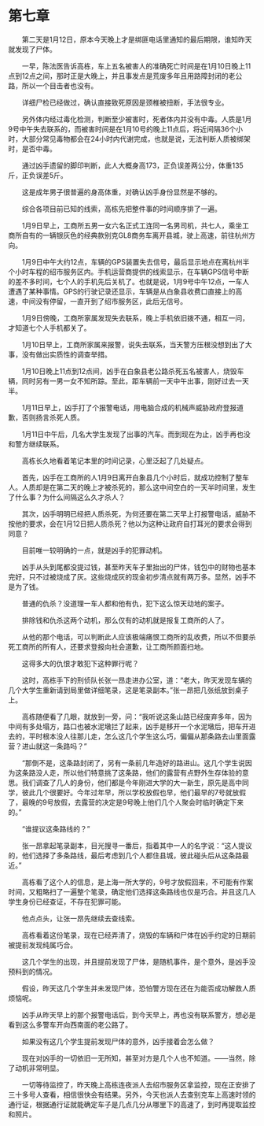 #	第七章

　　第二天是1月12日，原本今天晚上才是绑匪电话里通知的最后期限，谁知昨天就发现了尸体。

　　一早，陈法医告诉高栋，车上五名被害人的准确死亡时间是在1月10日晚上11点到12点之间，那时正是大晚上，并且事发点是荒废多年且用路障封闭的老公路，所以一个目击者也没有。

　　详细尸检已经做过，确认直接致死原因是颈椎被扭断，手法很专业。

　　另外体内经过毒化检测，判断至少被害时，死者体内并没有中毒。人质是1月9号中午失去联系的，而被害时间是在1月10号的晚上11点后，将近间隔36个小时，大部分常见毒物都会在24小时内代谢完成，也就是说，无法判断人质被绑架时，是否中毒。

　　通过凶手遗留的脚印判断，此人大概身高173，正负误差两公分，体重135斤，正负误差5斤。

　　这是成年男子很普遍的身高体重，对确认凶手身份显然是不够的。

　　综合各项目前已知的线索，高栋先把整件事的时间顺序排了一遍。

　　1月9日早上，工商所五男一女六名正式工连同一名男司机，共七人，乘坐工商所自有的一辆银灰色的经典款别克GL8商务车离开县城，驶上高速，前往杭州方向。

　　1月9日中午大约12点，车辆的GPS装置失去信号，最后显示地点在离杭州半个小时车程的绍市服务区内。手机运营商提供的线索显示，在车辆GPS信号中断的差不多时间，七个人的手机先后关机了。也就是说，1月9号中午12点，一车人遭遇了某种事情。GPS的行驶记录还显示，车辆是从白象县收费口直接上的高速，中间没有停留，一直开到了绍市服务区，此后无信号。

　　1月9日傍晚，工商所家属发现失去联系，晚上手机依旧拨不通，相互一问，才知道七个人手机都关了。

　　1月10日早上，工商所家属来报警，说失去联系，当天警方压根没想到出了大事，没有做出实质性的调查举措。

　　1月10日晚上11点到12点间，凶手在白象县老公路杀死五名被害人，烧毁车辆，同时另有一男一女不知所踪。至此，距车辆前一天中午出事，刚好过去一天半。

　　1月11日早上，凶手打了个报警电话，用电脑合成的机械声威胁政府登报道歉，否则扬言杀死人质。

　　1月11日中午后，几名大学生发现了出事的汽车。而到现在为止，凶手再也没和警方继续联系。

　　高栋长久地看着笔记本里的时间记录，心里泛起了几处疑点。

　　首先，凶手在工商所的人1月9日离开白象县几个小时后，就成功控制了整车人。人质却是在第二天的晚上才被杀死的，那么这中间空白的一天半时间里，发生了什么事？为什么间隔这么久才杀人？

　　其次，凶手明明已经把人质杀死，为何还要在第二天早上打报警电话，威胁不按他的要求，会在1月12日把人质杀死？他以为这种让政府自打耳光的要求会得到同意？

　　目前唯一较明确的一点，就是凶手的犯罪动机。

　　凶手从头到尾都没提过钱，甚至昨天车子里抬出的尸体，钱包中的财物也基本完好，只不过被烧成了灰。这些烧成灰的现金初步清点就有两万多。显然，凶手不是为了钱。

　　普通的仇杀？没道理一车人都和他有仇，犯下这么惊天动地的案子。

　　排除钱和仇杀这两个动机，那么仅有的动机就是报复工商所的人了。

　　从他的那个电话，可以判断此人应该极端痛恨工商所的乱收费，所以不但要杀死工商所的所有人，还要求登报向社会道歉，让工商所颜面扫地。

　　这得多大的仇恨才敢犯下这种罪行呢？

　　这时，高栋手下的刑侦队长张一昂走进办公室，道：“老大，昨天发现车辆的几个大学生重新请到局里做详细笔录，这是笔录副本。”张一昂把几张纸放到桌子上。

　　高栋随便看了几眼，就放到一旁，问：“我听说这条山路已经废弃多年，因为中间有多处塌方，路口也被水泥墩拦了起来，凶手是移开一个水泥墩后，把车开进去的，平时根本没人往那儿走，怎么这几个学生这么巧，偏偏从那条路去山里面露营？进山就这一条路吗？”

　　“那倒不是，这条路封闭了，另有一条前几年造好的路进山。这几个学生说因为这条路没人走，所以他们特意挑了这条路，他们的露营有点野外生存体验的意思。我们调查了几人的身份，他们都是今年刚进大学的大一新生，原先是高中同学，彼此几个很要好。今年过年早，所以学校放假也早，他们最早的7号就放假了，最晚的9号放假，去露营的决定是9号晚上他们几个人聚会时临时确定下来的。”

　　“谁提议这条路线的？”

　　张一昂拿起笔录副本，目光搜寻一番后，指着其中一人的名字说：“这人提议的，他们选择了多条路线，最后考虑到几个人都住县城，彼此碰头后从这条路最近。”

　　高栋看了这个人的信息，是上海一所大学的，9号才放假回来，不可能有作案时间，又粗略扫了一遍整个笔录，确定他们选择这条路线也仅是巧合。并且这几人学生身份已经查证，不存在犯罪可能。

　　他点点头，让张一昂先继续去查线索。

　　高栋看着这份笔录，现在已经弄清了，烧毁的车辆和尸体在凶手约定的日期前被提前发现纯属巧合。

　　这几个学生的出现，并且提前发现了尸体，是随机事件，是个意外，是凶手没预料到的情况。

　　假设，昨天这几个学生并未发现尸体，恐怕警方现在还在为能否成功解救人质烦恼呢。

　　凶手从昨天早上的那个报警电话后，到今天早上，再也没有联系警方，想必是看到这么多警车开向西南面的老公路了。

　　如果没有这几个学生提前发现尸体的意外，凶手接着会怎么做？

　　现在对凶手的一切依旧一无所知，甚至对方是几个人也不知道。——当然，除了动机非常明显。

　　一切等待监控了，昨天晚上高栋连夜派人去绍市服务区拿监控，现在正安排了三十多号人查看，相信很快会有结果。另外，今天也派人去查别克车上高速时领的通行证，根据通行证就能确定车子是几点几分从哪里下的高速了，到时再提取监控和照片。